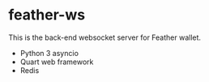 # feather-ws

This is the back-end websocket server for Feather wallet.

- Python 3 asyncio
- Quart web framework
- Redis
